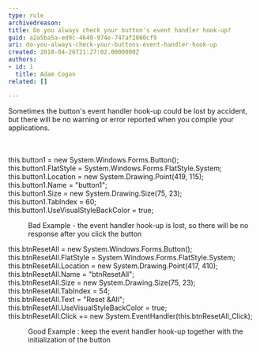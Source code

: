 ```yaml
---
type: rule
archivedreason: 
title: Do you always check your button's event handler hook-up?
guid: a2a5ba5a-ed9c-4640-974e-747af2860cf9
uri: do-you-always-check-your-buttons-event-handler-hook-up
created: 2018-04-26T21:27:02.0000000Z
authors:
- id: 1
  title: Adam Cogan
related: []

---
```



Sometimes the button's event handler hook-up could be lost by accident, but there will be no warning or error reported when you compile your applications. <br>
<br><excerpt class='endintro'></excerpt><br>
<p class="ssw15-rteElement-CodeArea">​​this.button1 = new System.Windows.Forms.Button();<br>this.button1.FlatStyle = System.Windows.Forms.FlatStyle.System;<br>this.button1.Location = new System.Drawing.Point(419, 115);<br>this.button1.Name = &quot;button1&quot;;<br>this.button1.Size = new System.Drawing.Size(75, 23);<br>this.button1.TabIndex = 60;<br>this.button1.UseVisualStyleBackColor = true;<br></p><dd class="ssw15-rteElement-FigureBad">Bad Example - the event handler hook-up is lost, so there will be no response after you click the butto​​n​<br></dd><p class="ssw15-rteElement-CodeArea">this.btnResetAll = new System.Windows.Forms.Button();<br>this.btnResetAll.FlatStyle = System.Windows.Forms.FlatStyle.System;<br>this.btnResetAll.Location = new System.Drawing.Point(417, 410);<br>this.btnResetAll.Name = &quot;btnResetAll&quot;;<br>this.btnResetAll.Size = new System.Drawing.Size(75, 23);<br>this.btnResetAll.TabIndex = 54;<br>this.btnResetAll.Text = &quot;Reset &amp;All&quot;;<br>this.btnResetAll.UseVisualStyleBackColor = true;<br>this.btnResetAll.Click += new System.EventHandler(this.btnResetAll_Click); <br></p><dd class="ssw15-rteElement-FigureGood">Good Example &#58; keep the event handler hook-up together with the initialization of the button​​​​<br></dd><p>​<br><br></p>


